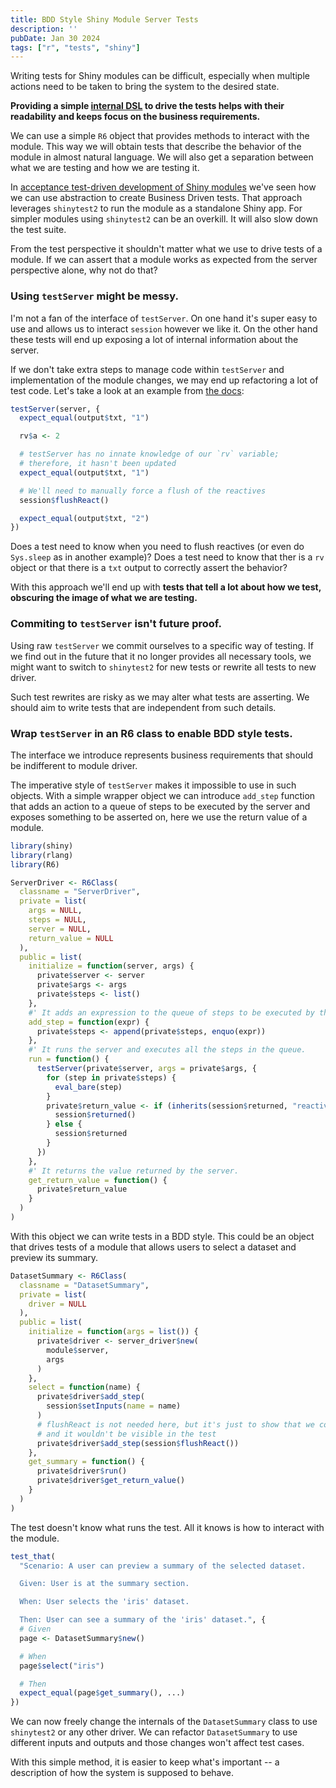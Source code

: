```yaml
---
title: BDD Style Shiny Module Server Tests
description: ''
pubDate: Jan 30 2024
tags: ["r", "tests", "shiny"]
---
```


Writing tests for Shiny modules can be difficult, especially when multiple actions need to be taken to bring the system to the desired state.

**Providing a simple [internal DSL](https://martinfowler.com/bliki/InternalDslStyle.html) to drive the tests helps with their readability and keeps focus on the business requirements.**

We can use a simple `R6` object that provides methods to interact with the module. This way we will obtain tests that describe the behavior of the module in almost natural language. We will also get a separation between what we are testing and how we are testing it.

In [acceptance test-driven development of Shiny modules](../acceptance_test_driven_development_of_shiny_modules) we've seen how we can use abstraction to create Business Driven tests. That approach leverages `shinytest2` to run the module as a standalone Shiny app. For simpler modules using `shinytest2` can be an overkill. It will also slow down the test suite.

From the test perspective it shouldn't matter what we use to drive tests of a module. If we can assert that a module works as expected from the server perspective alone, why not do that?

### Using `testServer` might be messy.

I'm not a fan of the interface of `testServer`. On one hand it's super easy to use and allows us to interact `session` however we like it. On the other hand these tests will end up exposing a lot of internal information about the server.

If we don't take extra steps to manage code within `testServer` and implementation of the module changes, we may end up refactoring a lot of test code. Let's take a look at an example from [the docs](https://shiny.posit.co/r/articles/improve/server-function-testing/):

```r
testServer(server, {
  expect_equal(output$txt, "1")

  rv$a <- 2

  # testServer has no innate knowledge of our `rv` variable;
  # therefore, it hasn't been updated
  expect_equal(output$txt, "1")

  # We'll need to manually force a flush of the reactives
  session$flushReact()

  expect_equal(output$txt, "2")
})
```

Does a test need to know when you need to flush reactives (or even do `Sys.sleep` as in another example)? Does a test need to know that ther is a `rv` object or that there is a `txt` output to correctly assert the behavior?

With this approach we'll end up with **tests that tell a lot about how we test, obscuring the image of what we are testing.**

### Commiting to `testServer` isn't future proof.

Using raw `testServer` we commit ourselves to a specific way of testing. If we find out in the future that it no longer provides all necessary tools, we might want to switch to  `shinytest2` for new tests or rewrite all tests to new driver.

Such test rewrites are risky as we may alter what tests are asserting. We should aim to write tests that are independent from such details.

### Wrap `testServer` in an R6 class to enable BDD style tests.

The interface we introduce represents business requirements that should be indifferent to module driver.

The imperative style of `testServer` makes it impossible to use in such objects. With a simple wrapper object we can introduce `add_step` function that adds an action to a queue of steps to be executed by the server and exposes something to be asserted on, here we use the return value of a module.

```r
library(shiny)
library(rlang)
library(R6)

ServerDriver <- R6Class(
  classname = "ServerDriver",
  private = list(
    args = NULL,
    steps = NULL,
    server = NULL,
    return_value = NULL
  ),
  public = list(
    initialize = function(server, args) {
      private$server <- server
      private$args <- args
      private$steps <- list()
    },
    #' It adds an expression to the queue of steps to be executed by the server.
    add_step = function(expr) {
      private$steps <- append(private$steps, enquo(expr))
    },
    #' It runs the server and executes all the steps in the queue.
    run = function() {
      testServer(private$server, args = private$args, {
        for (step in private$steps) {
          eval_bare(step)
        }
        private$return_value <- if (inherits(session$returned, "reactive")) {
          session$returned()
        } else {
          session$returned
        }
      })
    },
    #' It returns the value returned by the server.
    get_return_value = function() {
      private$return_value
    }
  )
)
```

With this object we can write tests in a BDD style. This could be an object that drives tests of a module that allows users to select a dataset and preview its summary.

```r
DatasetSummary <- R6Class(
  classname = "DatasetSummary",
  private = list(
    driver = NULL
  ),
  public = list(
    initialize = function(args = list()) {
      private$driver <- server_driver$new(
        module$server,
        args
      )
    },
    select = function(name) {
      private$driver$add_step(
        session$setInputs(name = name)
      )
      # flushReact is not needed here, but it's just to show that we could add it here
      # and it wouldn't be visible in the test
      private$driver$add_step(session$flushReact())
    },
    get_summary = function() {
      private$driver$run()
      private$driver$get_return_value()
    }
  )
)
```

The test doesn't know what runs the test. All it knows is how to interact with the module.

```r
test_that(
  "Scenario: A user can preview a summary of the selected dataset.

  Given: User is at the summary section.

  When: User selects the 'iris' dataset.

  Then: User can see a summary of the 'iris' dataset.", {
  # Given
  page <- DatasetSummary$new()

  # When
  page$select("iris")

  # Then
  expect_equal(page$get_summary(), ...)
})
```

We can now freely change the internals of the `DatasetSummary` class to use `shinytest2` or any other driver. We can refactor `DatasetSummary` to use different inputs and outputs and those changes won't affect test cases.

With this simple method, it is easier to keep what's important -- a description of how the system is supposed to behave.
